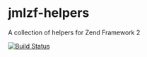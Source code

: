 jmlzf-helpers
=============

A collection of helpers for Zend Framework 2

[![Build Status](https://travis-ci.org/jmleroux/jmlzf-helpers.png)](https://travis-ci.org/jmleroux/jmlzf-helpers)

